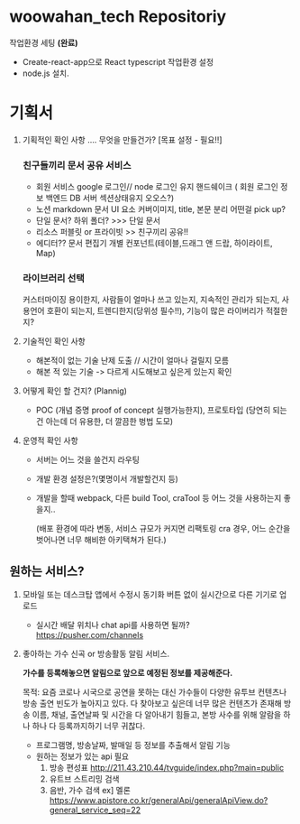 # woowahan_tech Repositoriy

작업환경 세팅  __(완료)__ 

  * Create-react-app으로 React typescript 작업환경 설정
  * node.js 설치.

# 기획서
1. 기획적인 확인 사항 .... 무엇을 만들건가? [목표 설정 - 필요!!]
    ### 친구들끼리 문서 공유 서비스
    - 회원 서비스 google 로그인// node 로그인 유지 핸드쉐이크 ( 회원 로그인 정보 백엔드 DB 서버 섹션상태유지 오오스?)
    - 노션 markdown 문서 UI 요소 커버이미지, title, 본문 분리 어떤걸 pick up?
    - 단일 문서? 하위 폴더? >>> 단일 문서
    - 리소스 퍼블릿 or 프라이빗 >> 친구끼리 공유!!
    - 에디터?? 문서 편집기 개별 컨포넌트(테이블,드래그 앤 드랍, 하이라이트, Map) 
    
    ### 라이브러리 선택 
    
    커스터마이징 용이한지, 사람들이 얼마나 쓰고 있는지, 지속적인 관리가 되는지, 사용언어 호환이 되는지, 트렌디한지(당위성 필수!!), 기능이 많은 라이버리가 적절한지?


2. 기술적인 확인 사항
    - 해본적이 없는 기술 난제 도출 // 시간이 얼마나 걸릴지 모름
    - 해본 적 있는 기술 ->  다르게 시도해보고 싶은게 있는지 확인

3. 어떻게 확인 할 건지?  (Plannig)
    - POC (개념 증명 proof of concept 실행가능한지), 프로토타입 (당연히 되는건 아는데 더 유용한, 더 깔끔한 벙법 도모) 

4. 운영적 확인 사항
    - 서버는 어느 것을 쓸건지 라우팅
    - 개발 환경 설정은?(몇명이서 개발할건지 등) 
    - 개발을 할때 webpack, 다른 build Tool, craTool 등 어느 것을 사용하는지 좋을지.. 
    
      (배포 환경에 따라 변동, 서비스 규모가 커지면 리팩토링 cra 경우, 어느 순간을 벗어나면 너무 해비한 아키택쳐가 된다.)


## 원하는 서비스?


1. 모바일 또는 데스크탑 앱에서 수정시 동기화 버튼 없이 실시간으로 다른 기기로 업로드 
  
    - 실시간 배달 위치나 chat api를 사용하면 될까? <https://pusher.com/channels>

2. 좋아하는 가수 신곡 or 방송활동 알림 서비스. 

    __가수를 등록해놓으면 알림으로 앞으로 예정된 정보를 제공해준다.__
    
    목적: 요즘 코로나 시국으로 공연을 못하는 대신 가수들이 다양한 유투브 컨텐츠나 방송 출연 빈도가 높아지고 있다.
    다 찾아보고 싶은데 너무 많은 컨텐츠가 존재해 방송 이름, 채널, 출연날짜 및 시간을 다 알아내기 힘들고, 본방 사수를 위해 알람을 하나 하나 다 등록까지하기 너무 귀찮다.
    
    
    - 프로그램명, 방송날짜, 발매일 등 정보를 추출해서 알림 기능
    - 원하는 정보가 있는 api 필요
      1. 방송 편성표 <http://211.43.210.44/tvguide/index.php?main=public>
      2. 유트브 스트리밍 검색
      3. 음반, 가수 검색 ex] 멜론 <https://www.apistore.co.kr/generalApi/generalApiView.do?general_service_seq=22>
